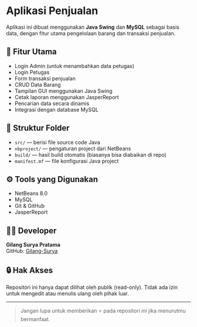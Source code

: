 # Aplikasi Penjualan

Aplikasi ini dibuat menggunakan **Java Swing** dan **MySQL** sebagai basis data, dengan fitur utama pengelolaan barang dan transaksi penjualan.

## 📌 Fitur Utama
- Login Admin (untuk menambahkan data petugas)
- Login Petugas
- Form transaksi penjualan
- CRUD Data Barang
- Tampilan GUI menggunakan Java Swing
- Cetak laporan menggunakan JasperReport
- Pencarian data secara dinamis
- Integrasi dengan database MySQL

## 📂 Struktur Folder
- `src/` — berisi file source code Java
- `nbproject/` — pengaturan project dari NetBeans
- `build/` — hasil build otomatis (biasanya bisa diabaikan di repo)
- `manifest.mf` — file konfigurasi Java project

## ⚙️ Tools yang Digunakan
- NetBeans 8.0
- MySQL
- Git & GitHub
- JasperReport

## 🧑‍💻 Developer
**Gilang Surya Pratama**  
GitHub: [Gilang-Surya](https://github.com/Gilang-Surya)

## 🔒 Hak Akses
Repositori ini hanya dapat dilihat oleh publik (read-only). Tidak ada izin untuk mengedit atau menulis ulang oleh pihak luar.

---

> Jangan lupa untuk memberikan ⭐ pada repositori ini jika menurutmu bermanfaat.
